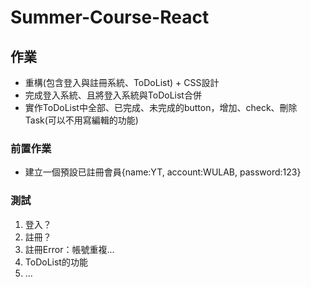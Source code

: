 # Summer-Course-React
## 作業
- 重構(包含登入與註冊系統、ToDoList) + CSS設計
- 完成登入系統、且將登入系統與ToDoList合併
- 實作ToDoList中全部、已完成、未完成的button，增加、check、刪除Task(可以不用寫編輯的功能)

### 前置作業
- 建立一個預設已註冊會員{name:YT, account:WULAB, password:123}

### 測試
1. 登入？
2. 註冊？
3. 註冊Error：帳號重複...
4. ToDoList的功能
5. ...
